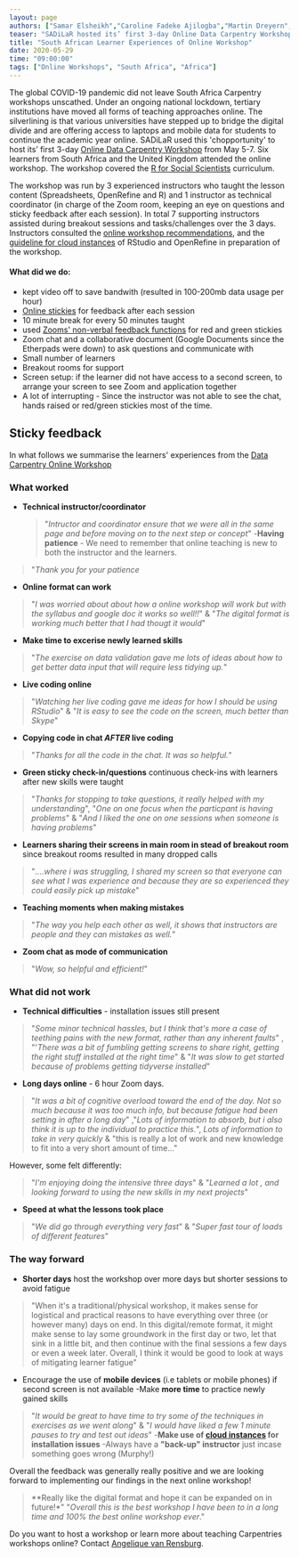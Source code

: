 ```yaml
---
layout: page
authors: ["Samar Elsheikh","Caroline Fadeke Ajilogba","Martin Dreyern","Angelique van Rensburg"]
teaser: "SADiLaR hosted its’ first 3-day Online Data Carpentry Workshop"
title: "South African Learner Experiences of Online Workshop"
date: 2020-05-29
time: "09:00:00"
tags: ["Online Workshops", "South Africa", "Africa"]
---
```


The global COVID-19 pandemic did not leave South Africa Carpentry workshops unscathed. Under an ongoing national lockdown, tertiary institutions have moved all forms of teaching approaches online.
The silverlining is that various universities have stepped up to bridge the digital divide and are offering access to laptops and mobile data for students to continue the academic year online.
SADiLaR used this 'chopportunity' to host its’ first 3-day [Online Data Carpentry Workshop](https://sadilar.github.io/2020-05-05-SA-ONLINE/) from May 5-7. Six learners from South Africa and the United Kingdom attended the
online workshop. The workshop covered the [R for Social Scientists](https://datacarpentry.org/r-socialsci/) curriculum.

The workshop was run by 3 experienced instructors who taught the lesson content (Spreadsheets, OpenRefine and R) and 1 instructor as technical coordinator (in charge of the Zoom room, keeping an eye on questions and sticky feedback after each session).
In total 7 supporting instructors assisted during breakout sessions and tasks/challenges over the 3 days. Instructors consulted the [online workshop recommendations](https://carpentries.org/online-workshop-recommendations/),
and the [guideline for cloud instances](https://carpentries.org/blog/2020/04/scaffolds/) of RStudio and OpenRefine in preparation of the workshop.

#### What did we do:

- kept video off to save bandwith (resulted in 100-200mb data usage per hour)
- [Online stickies](https://pinup.com/) for feedback after each session
- 10 minute break for every 50 minutes taught
- used [Zooms' non-verbal feedback functions](https://support.zoom.us/hc/en-us/articles/115001286183-Nonverbal-Feedback-During-Meetings) for red and green stickies
- Zoom chat and a collaborative document (Google Documents since the Etherpads were down) to ask questions and communicate with
- Small number of learners
- Breakout rooms for support
- Screen setup: if the learner did not have access to a second screen, to arrange your screen to see Zoom and application together
- A lot of interrupting - Since the instructor was not able to see the chat, hands raised or red/green stickies most of the time.



## Sticky feedback

In what follows we summarise the learners' experiences from the [Data Carpentry Online Workshop](https://sadilar.github.io/2020-05-05-SA-ONLINE/)

   ### What worked
- **Technical instructor/coordinator**
    >"*Intructor and coordinator ensure that we were all in the same page and before moving on to the next step or concept*"
-**Having patience** - We need to remember that online teaching is new to both the instructor and the learners.
>"*Thank you for your patience*
- **Online format can work**
>"*I was worried about about how a online workshop will work but with the syllabus and google doc it works so well!!*" & "*The digital format is working much better that I had thougt it would*"
- **Make time to excerise newly learned skills**
>"*The exercise on data validation gave me lots of ideas about how to get better data input that will require less tidying up.*"
- **Live coding online**
>"*Watching her live coding gave me ideas for how I should be using RStudio*" & "*It is easy to see the code on the screen, much better than Skype*"
- **Copying code in chat *AFTER* live coding**
>"*Thanks for all the code in the chat. It was so helpful.*"
- **Green sticky check-in/questions** continuous check-ins with learners after new skills were taught
>"*Thanks for stopping to take questions, it really helped with my understanding*", "*One on one focus when the particpant is having problems*" & "*And I liked the one on one sessions when someone is having problems*"
- **Learners sharing their screens in main room in stead of breakout room** since breakout rooms resulted in many dropped calls
> "*....where i was struggling, I shared my screen so that everyone can see what I was experience and because they are so experienced they could easily pick
up mistake*"
- **Teaching moments when making mistakes**
>"*The way you help each other as well, it shows that instructors are people and they can mistakes as well.*"
- **Zoom chat as mode of communication**
>"*Wow, so helpful and efficient!*"



### What did not work

- **Technical difficulties** - installation issues still present
>"*Some minor technical hassles, but I think that's more a case of teething pains with the new format, rather than any inherent faults*"
> , "'*There was a bit of fumbling getting screens to share right, getting the right stuff installed at the right time*"
> & "*It was slow to get started because of problems getting tidyverse installed*"
- **Long days online** - 6 hour Zoom days.
>"*It was a bit of cognitive overload toward the end of the day. Not so much because it was too much info, but because fatigue had been setting in after a long day*"
>,"*Lots of information to absorb, but i also think it is up to the individual to practice this.*", *Lots of information to take in very quickly*
> & "this is really a lot of work and new knowledge to fit into a very short amount of time..."

  However, some felt differently:

  >"*I'm enjoying doing the intensive three days*" & "*Learned a lot , and looking forward to using the new skills in my next projects*"

- **Speed at what the lessons took place**
> "*We did go through everything very fast*" & "*Super fast tour of loads of different features*"



### The way forward

- **Shorter days** host the workshop over more days but shorter sessions to avoid fatigue
>"When it's a traditional/physical workshop, it makes sense for logistical and practical reasons to have everything over three (or however many) days on end.
In this digital/remote format, it might make sense to lay some groundwork in the first day or two, let that sink in a little bit, and then continue with the final sessions
a few days or even a week later. Overall, I think it would be good to look at ways of mitigating learner fatigue"
- Encourage the use of **mobile devices** (i.e tablets or mobile phones) if second screen is not available
-Make **more time** to practice newly gained skills
>"*It would be great to have time to try some of the techniques in exercises as we went along*" & "*I would have liked a few 1 minute pauses to try and test out ideas*"
-**Make use of [cloud instances](https://carpentries.org/blog/2020/04/scaffolds/) for installation issues**
-Always have a **"back-up" instructor** just incase something goes wrong (Murphy!)


Overall the feedback was generally really positive and we are looking forward to implementing our findings in the next online workshop!
>**Really like the digital format and hope it can be expanded on in future!*"
>"*Overall this is the best workshop I have been to in a long time and 100% the best online workshop ever*."




Do you want to host a workshop or learn more about teaching Carpentries workshops online? Contact [Angelique van Rensburg](mailto:admin-afr@carpentries.org).
